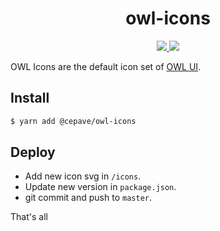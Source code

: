 <h1 align="center">
  owl-icons
</h1>
<p align="center">
  <a href="https://www.npmjs.com/package/owl-icons">
    <img src="https://img.shields.io/npm/v/@cepave/owl-icons.svg" />
  </a>
  <a href="https://travis-ci.org/h/owl-icons" alt="Build Status">
    <img src="https://img.shields.io/travis/cepave-f2e/owl-icons.svg" />
  </a>
</p>

OWL Icons are the default icon set of [OWL UI](https://github.com/cepave-f2e/vue-owl-ui).

## Install

```sh
$ yarn add @cepave/owl-icons
```

## Deploy

- Add new icon svg in `/icons`.
- Update new version in `package.json`.
- git commit and push to `master`.

That's all 
